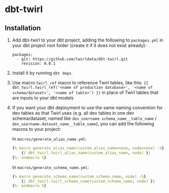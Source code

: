 # dbt-twirl

## Installation

1. Add dbt-twirl to your dbt project, adding the following to `packages.yml` in your dbt project root folder (create it if it does not exist already):

    ```
    packages:
      - git: https://github.com/twirldata/dbt-twirl.git
        revision: 0.0.1
    ```

2. Install it by running `dbt deps`.
3. Use macro `twirl_ref` macro to reference Twirl tables, like this:
   `{{ dbt_twirl.twirl_ref('<name of production database>', '<name of schema/dataset>', '<name of table>') }}`
   in place of Twirl tables that are inputs to your dbt models
4. If you want your dbt deployment to use the same naming convention for dev tables as that Twirl uses (e.g. all dev tables in one dev schema/dataset, named like `dev_username.schema_name__table_name` / `dev_username.dataset_name__table_name`), you can add the following macros to your project:

    In `macros/generate_alias_name.yml`:
    
    ```yaml title="macros/generate_alias_name.yml"
    {% macro generate_alias_name(custom_alias_name=none, node=none) -%}
        {{ dbt_twirl.twirl_alias_name(custom_alias_name, node) }}
    {%- endmacro %}
    ```
    
    In `macros/generate_schema_name.yml`:
    ```yaml title="macros/generate_schema_name.yml"
    {% macro generate_schema_name(custom_schema_name, node) -%}
        {{ dbt_twirl.twirl_schema_name(custom_schema_name, node) }}
    {%- endmacro %}
    ```
